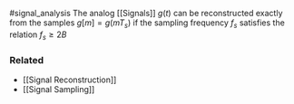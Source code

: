 #signal_analysis 
The analog [[Signals]] $g(t)$ can be reconstructed exactly from the samples $g[m]=g(mT_{s})$ if the sampling frequency $f_{s}$ satisfies the relation $f_{s}\geq 2B$

### Related
- [[Signal Reconstruction]]
- [[Signal Sampling]]

